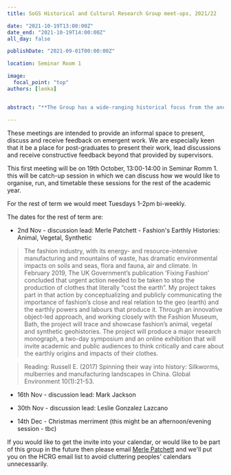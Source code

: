 ```yaml
---
title: SoGS Historical and Cultural Research Group meet-ups, 2021/22

date: "2021-10-19T13:00:00Z"
date_end: "2021-10-19T14:00:00Z"
all_day: false

publishDate: "2021-09-01T00:00:00Z"

location: Seminar Room 1

image:
  focal_point: "top"
authors: [lenka]


abstract: "**The Group has a wide-ranging historical focus from the ancient and medieval periods up to the late twentieth century. Geographically, its interests are centred on Britain and Ireland, Europe, and the Eastern Mediterranean. However, concerns with diaspora, travel and exploration mean that studies include considerations of places much further afield, such as the Americas, Australia and Antarctica.**"

---
```



These meetings are intended to provide an informal space to present, discuss and receive feedback on emergent work. We are especially keen that it be a place for post-graduates to present their work, lead discussions and receive constructive feedback beyond that provided by supervisors.

This first meeting will be on 19th October, 13:00-14:00 in Seminar Romm 1. this will be catch-up session in which we can discuss how we would like to organise, run, and timetable these sessions for the rest of the academic year.

For the rest of term we would meet Tuesdays 1-2pm bi-weekly.

The dates for the rest of term are:

* 2nd Nov - discussion lead: Merle Patchett - Fashion's Earthly Histories: Animal, Vegetal, Synthetic

>The fashion industry, with its energy- and resource-intensive manufacturing and mountains of waste, has dramatic environmental impacts on soils and seas, flora and fauna, air and climate. In February 2019, The UK Government’s publication ‘Fixing Fashion’ concluded that urgent action needed to be taken to stop the production of clothes that literally “cost the earth”. My project takes part in that action by conceptualizing and publicly communicating the importance of fashion’s close and real relation to the geo (earth) and the earthly powers and labours that produce it. Through an innovative object-led approach, and working closely with the Fashion Museum, Bath, the project will trace and showcase fashion’s animal, vegetal and synthetic geohistories. The project will produce a major research monograph, a two-day symposium and an online exhibition that will invite academic and public audiences to think critically and care about the earthly origins and impacts of their clothes. 


> Reading: Russell E. (2017) Spinning their way into history: Silkworms, mulberries and manufacturing landscapes in China. Global Environment 10(1):21-53.



* 16th Nov - discussion lead: Mark Jackson

* 30th Nov - discussion lead: Leslie Gonzalez Lazcano

* 14th Dec - Christmas merriment (this might be an afternoon/evening session - tbc)


If you would like to get the invite into your calendar, or would like to be part of this group in the future then please email [Merle Patchett](https://www.bristol.ac.uk/people/person/Merle-Patchett-a0f7c88f-1a2e-44aa-9b5c-8b74f5c88cf1/) and we'll put you on the HCRG email list to avoid cluttering peoples' calendars unnecessarily.
